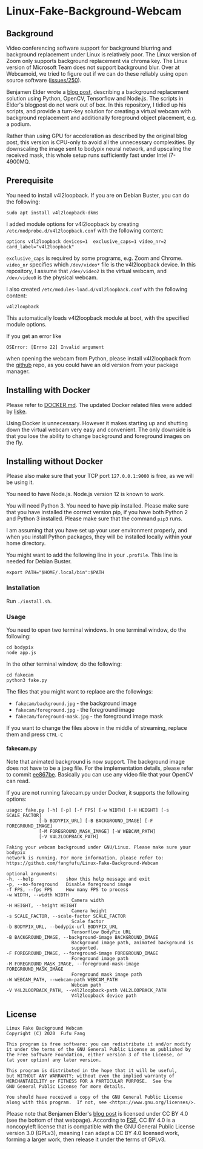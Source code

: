 # Linux-Fake-Background-Webcam

## Background
Video conferencing software support for background blurring and background 
replacement under Linux is relatively poor. The Linux version of Zoom only 
supports background replacement via chroma key. The Linux version of Microsoft 
Team does not support background blur. Over at Webcamoid, we tried to figure out
if we can do these reliably using open source software 
([issues/250](https://github.com/webcamoid/webcamoid/issues/250)).

Benjamen Elder wrote a
[blog post](https://elder.dev/posts/open-source-virtual-background/), describing
a background replacement solution using Python, OpenCV, Tensorflow and Node.js.
The scripts in Elder's blogpost do not work out of box. In this repository, I
tidied up his scripts, and provide a turn-key solution for creating a virtual
webcam with background replacement and additionally foreground object placement,
e.g. a podium. 

Rather than using GPU for acceleration as described by the original blog post, 
this version is CPU-only to avoid all the unnecessary complexities. By 
downscaling the image sent to bodypix neural network, and upscaling the 
received mask, this whole setup runs sufficiently fast under Intel i7-4900MQ. 

## Prerequisite
You need to install v4l2loopback. If you are on Debian Buster, you can do the
following:
    
    sudo apt install v4l2loopback-dkms

I added module options for v4l2loopback by creating
``/etc/modprobe.d/v4l2loopback.conf`` with the following content:

    options v4l2loopback devices=1  exclusive_caps=1 video_nr=2 card_label="v4l2loopback"
    
``exclusive_caps`` is required by some programs, e.g. Zoom and Chrome.
``video_nr`` specifies which ``/dev/video*`` file is the v4l2loopback device.
In this repository, I assume that ``/dev/video2`` is the virtual webcam, and
``/dev/video0`` is the physical webcam.

I also created ``/etc/modules-load.d/v4l2loopback.conf`` with the following content:
    
    v4l2loopback
    
This automatically loads v4l2loopback module at boot, with the specified module
options.

If you get an error like
```
OSError: [Errno 22] Invalid argument
```

when opening the webcam from Python, please install v4l2loopback from the [github](https://github.com/umlaeute/v4l2loopback) repo, 
as you could have an old version from your package manager.

## Installing with Docker
Please refer to [DOCKER.md](DOCKER.md). The updated Docker related files were
added by [liske](https://github.com/liske).

Using Docker is unnecessary. However it makes starting up and shutting down
the virtual webcam very easy and convenient. The only downside is that you
lose the ability to change background and foreground images on the fly.

## Installing without Docker
Please also make sure that your TCP port ``127.0.0.1:9000`` is free, as we will
be using it.

You need to have Node.js. Node.js version 12 is known to work. 

You will need Python 3. You need to have pip installed. Please make sure that 
you have installed the correct version pip, if you have both Python 2 and 
Python 3 installed. Please make sure that the command ``pip3`` runs.

I am assuming that you have set up your user environment properly, and when you
install Python packages, they will be installed locally within your home
directory.

You might want to add the following line in your ``.profile``. This line is
needed for Debian Buster.

    export PATH="$HOME/.local/bin":$PATH

### Installation
Run ``./install.sh``.

### Usage
You need to open two terminal windows. In one terminal window, do the following:

    cd bodypix
    node app.js

In the other terminal window, do the following:

    cd fakecam
    python3 fake.py

The files that you might want to replace are the followings:

  - ``fakecam/background.jpg`` - the background image
  - ``fakecam/foreground.jpg`` - the foreground image
  - ``fakecam/foreground-mask.jpg`` - the foreground image mask

If you want to change the files above in the middle of streaming, replace them
and press ``CTRL-C``

#### fakecam.py
Note that animated background is now support. The background image does not have 
to be a jpeg file. For the implementation details, please refer to commit 
[ee867be](https://github.com/fangfufu/Linux-Fake-Background-Webcam/commit/ee867be88e8fe5c9cfdd7d7a69f12ed3c3fb904c).
Basically you can use any video file that your OpenCV can read. 

If you are not running fakecam.py under Docker, it supports the following options:

    usage: fake.py [-h] [-p] [-f FPS] [-w WIDTH] [-H HEIGHT] [-s SCALE_FACTOR]
                [-b BODYPIX_URL] [-B BACKGROUND_IMAGE] [-F FOREGROUND_IMAGE]
                [-M FOREGROUND_MASK_IMAGE] [-W WEBCAM_PATH]
                [-V V4L2LOOPBACK_PATH]

    Faking your webcam background under GNU/Linux. Please make sure your bodypix
    network is running. For more information, please refer to:
    https://github.com/fangfufu/Linux-Fake-Background-Webcam

    optional arguments:
    -h, --help            show this help message and exit
    -p, --no-foreground   Disable foreground image
    -f FPS, --fps FPS     How many FPS to process
    -w WIDTH, --width WIDTH
                            Camera width
    -H HEIGHT, --height HEIGHT
                            Camera height
    -s SCALE_FACTOR, --scale-factor SCALE_FACTOR
                            Scale factor
    -b BODYPIX_URL, --bodypix-url BODYPIX_URL
                            Tensorflow BodyPix URL
    -B BACKGROUND_IMAGE, --background-image BACKGROUND_IMAGE
                            Background image path, animated background is
                            supported.
    -F FOREGROUND_IMAGE, --foreground-image FOREGROUND_IMAGE
                            Foreground image path
    -M FOREGROUND_MASK_IMAGE, --foreground-mask-image FOREGROUND_MASK_IMAGE
                            Foreground mask image path
    -W WEBCAM_PATH, --webcam-path WEBCAM_PATH
                            Webcam path
    -V V4L2LOOPBACK_PATH, --v4l2loopback-path V4L2LOOPBACK_PATH
                            V4l2loopback device path
## License

    Linux Fake Background Webcam
    Copyright (C) 2020  Fufu Fang

    This program is free software: you can redistribute it and/or modify
    it under the terms of the GNU General Public License as published by
    the Free Software Foundation, either version 3 of the License, or
    (at your option) any later version.

    This program is distributed in the hope that it will be useful,
    but WITHOUT ANY WARRANTY; without even the implied warranty of
    MERCHANTABILITY or FITNESS FOR A PARTICULAR PURPOSE.  See the
    GNU General Public License for more details.

    You should have received a copy of the GNU General Public License
    along with this program.  If not, see <https://www.gnu.org/licenses/>.
    
Please note that Benjamen Elder's 
[blog post](https://elder.dev/posts/open-source-virtual-background/)
is licensed under CC BY 4.0 (see the bottom of that webpage). According to 
[FSF](https://www.fsf.org/blogs/licensing/cc-by-4-0-and-cc-by-sa-4-0-added-to-our-list-of-free-licenses),
CC BY 4.0 is a noncopyleft license that is compatible with the GNU General 
Public License version 3.0 (GPLv3), meaning I can adapt a CC BY 4.0 
licensed work, forming a larger work, then release it under the terms 
of GPLv3.
